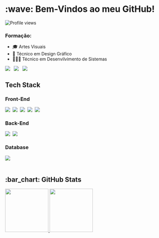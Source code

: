 <h1> :wave: Bem-Vindos ao meu GitHub!</h1>
<img src="https://komarev.com/ghpvc/?username=lucasbizachi&color=ff4700" alt="Profile views" /> 

### Formação:
  * 🎓 Artes Visuais
  * 🎨 Técnico em Design Gráfico
  * 👨🏻‍💻 Técnico em Desenvilvimento de Sistemas

  <div>
    <a href="https://codepen.io/LucasBizachi" target="_blank"><img src="https://img.shields.io/badge/Codepen-44475A?style=for-the-badge&logo=codepen&logoColor=white"></a>&#160;&#160;
    <a href="https://www.linkedin.com/in/lucas-bizachi/" target="_blank"><img src="https://img.shields.io/badge/-LinkedIn-44475A?style=for-the-badge&logo=linkedin&logoColor=50ABE4" target="_blank"></a>&#160;&#160;
    <a href="https://instagram.com/lucasbizachi" target="_blank"><img src="https://img.shields.io/badge/-Instagram-44475A?style=for-the-badge&logo=instagram&logoColor=lightpurple" target="_blank"></a>&#160;&#160;
  </div>

## Tech Stack

### Front-End
 <div style="display: inline_block">
  <img src="https://img.shields.io/badge/-HTML-E7ECEB?style=for-the-badge&logo=HTML5&logoColor=C86833">&nbsp;
  <img src="https://img.shields.io/badge/-CSS-E7ECEB?style=for-the-badge&logo=CSS3&logoColor=139DFF">&nbsp;
  <img src="https://img.shields.io/badge/-javascript-E7ECEB?style=for-the-badge&logo=javascript&logoColor=efb810">&nbsp;
  <img src="https://img.shields.io/badge/-bootstrap-E7ECEB?style=for-the-badge&logo=bootstrap&logoColor=6f42c1">&nbsp;
  <img src="https://img.shields.io/badge/-React-E7ECEB?style=for-the-badge&logo=react&logoColor=1572B6">&nbsp;
</div> 



### Back-End
<div style="display: inline_block">
 <img src="https://img.shields.io/badge/Node.js-E7ECEB?style=for-the-badge&logo=node.js&logoColor=198754">&nbsp;
 <img src="https://img.shields.io/badge/-python-E7ECEB?style=for-the-badge&logo=python&logoColor=1919e6">
</div> 



### Database
<div style="display: inline_block">
  <img src="https://img.shields.io/badge/-MySQL-E7ECEB?style=for-the-badge&logo=mysql&logoColor=004D8F">&nbsp;
</div> 

<br>

<h2 align="left"> :bar_chart: GitHub Stats</h2>
<div align="lefth">
  <a href="https://github.com/lucasbizachi">
  <img height="140em" src="https://github-readme-stats.vercel.app/api?username=lucasbizachi&show_icons=true&theme=dracula&include_all_commits=true&count_private=true"/>
  <img height="140em" src="https://github-readme-stats.vercel.app/api/top-langs/?username=lucasbizachi&layout=compact&langs_count=7&theme=dracula"/>
</div>
  
 
  
